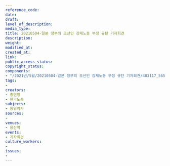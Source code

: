 ```yaml
---
reference_code: 
date: 
draft: 
level_of_description: 
media_type: 
title: 20210504-일본 정부의 조선인 강제노동 부정 규탄 기자회견
description: 
weight: 
modified_at: 
created_at: 
link: 
public_access_status: 
copyright_status: 
components:
- "/2021년/5월/20210504-일본 정부의 조선인 강제노동 부정 규탄 기자회견/403117_56552_1025.jpg"
tags:
- 
creators:
- 총연맹
- 한국노총
subjects:
- 통일역사
sources:
- 
venues:
- 용산역
events:
- 기자회견
culture_workers:
- 
issues:
- 
---
```

